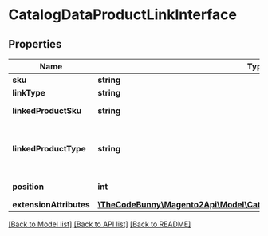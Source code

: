 # CatalogDataProductLinkInterface

## Properties
Name | Type | Description | Notes
------------ | ------------- | ------------- | -------------
**sku** | **string** | SKU | 
**linkType** | **string** | Link type | 
**linkedProductSku** | **string** | Linked product sku | 
**linkedProductType** | **string** | Linked product type (simple, virtual, etc) | 
**position** | **int** | Linked item position | 
**extensionAttributes** | [**\TheCodeBunny\Magento2Api\Model\CatalogDataProductLinkExtensionInterface**](CatalogDataProductLinkExtensionInterface.md) |  | [optional] 

[[Back to Model list]](../README.md#documentation-for-models) [[Back to API list]](../README.md#documentation-for-api-endpoints) [[Back to README]](../README.md)


